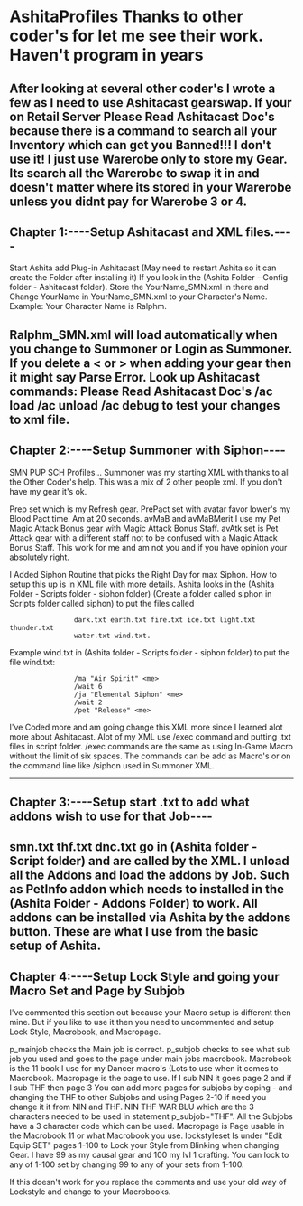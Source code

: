 # AshitaProfiles Thanks to other coder's for let me see their work. Haven't program in years
After looking at several other coder's I wrote a few as I need to use Ashitacast gearswap.
If your on Retail Server Please Read Ashitacast Doc's because there is a command to search all
your Inventory which can get you Banned!!! I don't use it! I just use Warerobe only to store my
Gear. Its search all the Warerobe to swap it in and doesn't matter where its stored in your
Warerobe unless you didnt pay for Warerobe 3 or 4. 
--------------------------------------------------------------------------------------------------------------
Chapter 1:----Setup Ashitacast and XML files.----
-------------------------------------------------
Start Ashita add Plug-in Ashitacast (May need to restart Ashita so 
it can create the Folder after installing it)
If you look in the (Ashita Folder - Config folder - Ashitacast folder).
Store the YourName_SMN.xml in there and Change YourName in YourName_SMN.xml
to your Character's Name. Example: Your Character Name is Ralphm.

Ralphm_SMN.xml will load automatically when you change to Summoner
or Login as Summoner. If you delete a < or > when adding your gear
then it might say Parse Error. Look up Ashitacast commands:
Please Read Ashitacast Doc's
/ac load
/ac unload
/ac debug
to test your changes to xml file.
--------------------------------------------------------------------------------------------------------------
Chapter 2:----Setup Summoner with Siphon----
--------------------------------------------
SMN PUP SCH Profiles...
Summoner was my starting XML with thanks to all the Other Coder's help. This was a mix of 2 other people xml.
If you don't have my gear it's ok.

Prep set which is my Refresh gear. 
PrePact set with avatar favor lower's my Blood Pact time. Am at 20 seconds.
avMaB and avMaBMerit I use my Pet Magic Attack Bonus gear with Magic Attack Bonus Staff.
avAtk set is Pet Attack gear with a different staff not to be confused with a Magic Attack Bonus Staff.
This work for me and am not you and if you have opinion your absolutely right.

I Added Siphon Routine that picks the Right Day for max Siphon. 
How to setup this up is in XML file with more details.
			Ashita looks in the (Ashita Folder - Scripts folder - siphon folder)
			(Create a folder called siphon in Scripts folder called siphon) to put the files called 
						
					
					dark.txt earth.txt fire.txt ice.txt light.txt thunder.txt 
					water.txt wind.txt. 
					
  Example wind.txt in (Ashita folder - Scripts folder - siphon folder) to put the file wind.txt:
					
					/ma "Air Spirit" <me>
					/wait 6
					/ja "Elemental Siphon" <me>
					/wait 2
					/pet "Release" <me>

I've Coded more and am going change this XML more since I learned alot more about Ashitacast.
Alot of my XML use /exec command and putting .txt files in script folder. 
/exec commands are the same as using In-Game Macro without the limit of six spaces.
The commands can be add as Macro's or on the command line like /siphon used in Summoner XML.

--------------------------------------------------------------------------------------------------------------
Chapter 3:----Setup start .txt to add what addons wish to use for that Job----
------------------------------------------------------------------------------
smn.txt thf.txt dnc.txt go in (Ashita folder - Script folder) and are called by the XML.
I unload all the Addons and load the addons by Job. Such as PetInfo addon which needs
to installed in the (Ashita Folder - Addons Folder) to work. All addons can be installed
via Ashita by the addons button. These are what I use from the basic setup of Ashita.
--------------------------------------------------------------------------------------------------------------
Chapter 4:----Setup Lock Style and going your Macro Set and Page by Subjob
--------------------------------------------------------------------------
I've commented this section out because your Macro setup is different then mine.
But if you like to use it then you need to uncommented and setup Lock Style, Macrobook, and Macropage.

p_mainjob	checks the Main job is correct.
p_subjob	checks to see what sub job you used and goes to the page under
		main jobs macrobook.
Macrobook 	is the 11 book I use for my Dancer macro's (Lots to use when it comes to Macrobook.
Macropage	is the page to use. If I sub NIN it goes page 2 and if I sub THF then page 3
		You can add more pages for subjobs by coping <elseif> - </elseif> and changing
		the THF to other Subjobs and using Pages 2-10 if need you change it it from NIN and THF.
		NIN THF WAR BLU which are the 3 characters needed to be used in statement p_subjob="THF".
		All the Subjobs have a 3 character code which can be used.
		Macropage is Page usable in the Macrobook 11 or what Macrobook you use.
lockstyleset    Is under "Edit Equip SET" pages 1-100 to Lock your Style from Blinking when changing Gear.
		I have 99 as my causal gear and 100 my lvl 1 crafting. You can lock to any of 1-100 set
		by changing 99	<setvar name="lock" value="99" /> to any of your sets from 1-100.
		

If this doesn't work for you replace the comments and use your old way of Lockstyle and change
to your Macrobooks.
		
			

